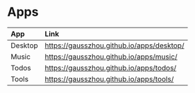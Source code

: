 # Apps

| App     | Link                                      |
| :------ | :---------------------------------------- |
| Desktop | https://gausszhou.github.io/apps/desktop/ |
| Music   | https://gausszhou.github.io/apps/music/   |
| Todos   | https://gausszhou.github.io/apps/todos/   |
| Tools   | https://gausszhou.github.io/apps/tools/   |
